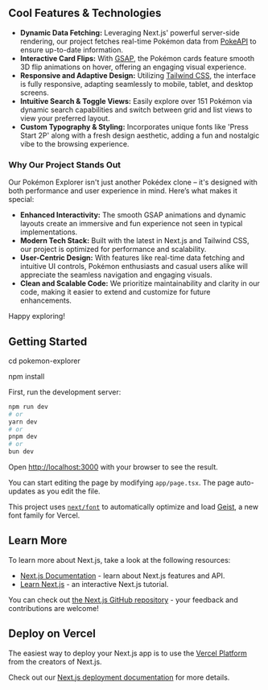 ## Cool Features & Technologies

- **Dynamic Data Fetching:** Leveraging Next.js' powerful server-side rendering, our project fetches real-time Pokémon data from [PokeAPI](https://pokeapi.co) to ensure up-to-date information.
- **Interactive Card Flips:** With [GSAP](https://greensock.com/gsap/), the Pokémon cards feature smooth 3D flip animations on hover, offering an engaging visual experience.
- **Responsive and Adaptive Design:** Utilizing [Tailwind CSS](https://tailwindcss.com), the interface is fully responsive, adapting seamlessly to mobile, tablet, and desktop screens.
- **Intuitive Search & Toggle Views:** Easily explore over 151 Pokémon via dynamic search capabilities and switch between grid and list views to view your preferred layout.
- **Custom Typography & Styling:** Incorporates unique fonts like 'Press Start 2P' along with a fresh design aesthetic, adding a fun and nostalgic vibe to the browsing experience.

### Why Our Project Stands Out

Our Pokémon Explorer isn't just another Pokédex clone – it's designed with both performance and user experience in mind. Here’s what makes it special:

- **Enhanced Interactivity:** The smooth GSAP animations and dynamic layouts create an immersive and fun experience not seen in typical implementations.
- **Modern Tech Stack:** Built with the latest in Next.js and Tailwind CSS, our project is optimized for performance and scalability.
- **User-Centric Design:** With features like real-time data fetching and intuitive UI controls, Pokémon enthusiasts and casual users alike will appreciate the seamless navigation and engaging visuals.
- **Clean and Scalable Code:** We prioritize maintainability and clarity in our code, making it easier to extend and customize for future enhancements.

Happy exploring!

## Getting Started

cd pokemon-explorer

npm install

First, run the development server:

```bash
npm run dev
# or
yarn dev
# or
pnpm dev
# or
bun dev
```

Open [http://localhost:3000](http://localhost:3000) with your browser to see the result.

You can start editing the page by modifying `app/page.tsx`. The page auto-updates as you edit the file.

This project uses [`next/font`](https://nextjs.org/docs/app/building-your-application/optimizing/fonts) to automatically optimize and load [Geist](https://vercel.com/font), a new font family for Vercel.

## Learn More

To learn more about Next.js, take a look at the following resources:

- [Next.js Documentation](https://nextjs.org/docs) - learn about Next.js features and API.
- [Learn Next.js](https://nextjs.org/learn) - an interactive Next.js tutorial.

You can check out [the Next.js GitHub repository](https://github.com/vercel/next.js) - your feedback and contributions are welcome!

## Deploy on Vercel

The easiest way to deploy your Next.js app is to use the [Vercel Platform](https://vercel.com/new?utm_medium=default-template&filter=next.js&utm_source=create-next-app&utm_campaign=create-next-app-readme) from the creators of Next.js.

Check out our [Next.js deployment documentation](https://nextjs.org/docs/app/building-your-application/deploying) for more details.


